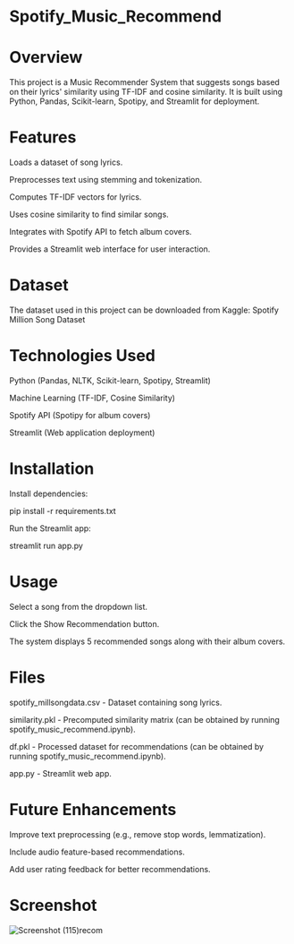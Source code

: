 # Spotify_Music_Recommend

# Overview

This project is a Music Recommender System that suggests songs based on their lyrics' similarity using TF-IDF and cosine similarity. It is built using Python, Pandas, Scikit-learn, Spotipy, and Streamlit for deployment.

# Features

Loads a dataset of song lyrics.

Preprocesses text using stemming and tokenization.

Computes TF-IDF vectors for lyrics.

Uses cosine similarity to find similar songs.

Integrates with Spotify API to fetch album covers.

Provides a Streamlit web interface for user interaction.

# Dataset

The dataset used in this project can be downloaded from Kaggle:
Spotify Million Song Dataset

# Technologies Used

Python (Pandas, NLTK, Scikit-learn, Spotipy, Streamlit)

Machine Learning (TF-IDF, Cosine Similarity)

Spotify API (Spotipy for album covers)

Streamlit (Web application deployment)

# Installation

Install dependencies:

pip install -r requirements.txt

Run the Streamlit app:

streamlit run app.py

# Usage

Select a song from the dropdown list.

Click the Show Recommendation button.

The system displays 5 recommended songs along with their album covers.

# Files

spotify_millsongdata.csv - Dataset containing song lyrics.

similarity.pkl - Precomputed similarity matrix (can be obtained by running spotify_music_recommend.ipynb).

df.pkl - Processed dataset for recommendations (can be obtained by running spotify_music_recommend.ipynb).

app.py - Streamlit web app.

# Future Enhancements

Improve text preprocessing (e.g., remove stop words, lemmatization).

Include audio feature-based recommendations.

Add user rating feedback for better recommendations.

# Screenshot
![Screenshot (115)recom](https://github.com/user-attachments/assets/49d48d1b-f3cb-4c80-9add-57e35705f55b)
